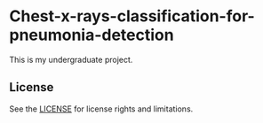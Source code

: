 # Chest-x-rays-classification-for-pneumonia-detection
This is my undergraduate project.

## License

See the [LICENSE](https://github.com/OREJAH/Chest-x-rays-classification-for-pneumonia-detection/blob/main/LICENSE.md) for license rights and limitations.
